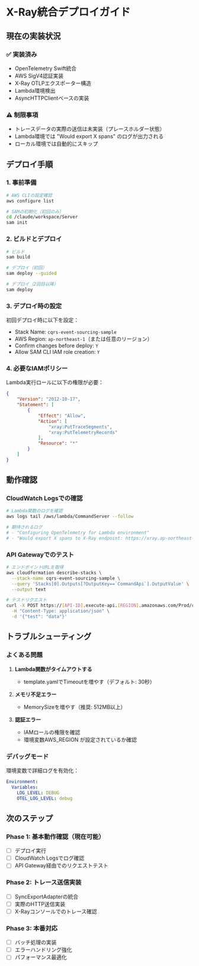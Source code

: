 # X-Ray統合デプロイガイド

## 現在の実装状況

### ✅ 実装済み
- OpenTelemetry Swift統合
- AWS SigV4認証実装
- X-Ray OTLPエクスポーター構造
- Lambda環境検出
- AsyncHTTPClientベースの実装

### ⚠️ 制限事項
- トレースデータの実際の送信は未実装（プレースホルダー状態）
- Lambda環境では "Would export X spans" のログが出力される
- ローカル環境では自動的にスキップ

## デプロイ手順

### 1. 事前準備

```bash
# AWS CLIの設定確認
aws configure list

# SAMの初期化（初回のみ）
cd /claude/workspace/Server
sam init
```

### 2. ビルドとデプロイ

```bash
# ビルド
sam build

# デプロイ（初回）
sam deploy --guided

# デプロイ（2回目以降）
sam deploy
```

### 3. デプロイ時の設定

初回デプロイ時に以下を設定：
- Stack Name: `cqrs-event-sourcing-sample`
- AWS Region: `ap-northeast-1`（または任意のリージョン）
- Confirm changes before deploy: `Y`
- Allow SAM CLI IAM role creation: `Y`

### 4. 必要なIAMポリシー

Lambda実行ロールに以下の権限が必要：

```json
{
    "Version": "2012-10-17",
    "Statement": [
        {
            "Effect": "Allow",
            "Action": [
                "xray:PutTraceSegments",
                "xray:PutTelemetryRecords"
            ],
            "Resource": "*"
        }
    ]
}
```

## 動作確認

### CloudWatch Logsでの確認

```bash
# Lambda関数のログを確認
aws logs tail /aws/lambda/CommandServer --follow

# 期待されるログ
# - "Configuring OpenTelemetry for Lambda environment"
# - "Would export X spans to X-Ray endpoint: https://xray.ap-northeast-1.amazonaws.com/v1/traces"
```

### API Gatewayでのテスト

```bash
# エンドポイントURLを取得
aws cloudformation describe-stacks \
  --stack-name cqrs-event-sourcing-sample \
  --query 'Stacks[0].Outputs[?OutputKey==`CommandApi`].OutputValue' \
  --output text

# テストリクエスト
curl -X POST https://[API-ID].execute-api.[REGION].amazonaws.com/Prod/command \
  -H "Content-Type: application/json" \
  -d '{"test": "data"}'
```

## トラブルシューティング

### よくある問題

1. **Lambda関数がタイムアウトする**
   - template.yamlでTimeoutを増やす（デフォルト: 30秒）

2. **メモリ不足エラー**
   - MemorySizeを増やす（推奨: 512MB以上）

3. **認証エラー**
   - IAMロールの権限を確認
   - 環境変数AWS_REGION が設定されているか確認

### デバッグモード

環境変数で詳細ログを有効化：

```yaml
Environment:
  Variables:
    LOG_LEVEL: DEBUG
    OTEL_LOG_LEVEL: debug
```

## 次のステップ

### Phase 1: 基本動作確認（現在可能）
- [ ] デプロイ実行
- [ ] CloudWatch Logsでログ確認
- [ ] API Gateway経由でのリクエストテスト

### Phase 2: トレース送信実装
- [ ] SyncExportAdapterの統合
- [ ] 実際のHTTP送信実装
- [ ] X-Rayコンソールでのトレース確認

### Phase 3: 本番対応
- [ ] バッチ処理の実装
- [ ] エラーハンドリング強化
- [ ] パフォーマンス最適化